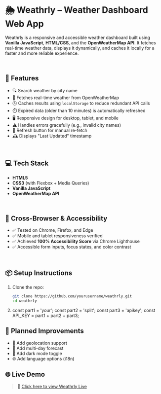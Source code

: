 # 🌦️ Weathrly – Weather Dashboard Web App

Weathrly is a responsive and accessible weather dashboard built using **Vanilla JavaScript**, **HTML/CSS**, and the **OpenWeatherMap API**. It fetches real-time weather data, displays it dynamically, and caches it locally for a faster and more reliable experience.

<br>

## 🔧 Features

- 🔍 Search weather by city name
- 📡 Fetches real-time weather from OpenWeatherMap
- 🕓 Caches results using `localStorage` to reduce redundant API calls
- ⏱️ Expired data (older than 10 minutes) is automatically refreshed
- 🖥️ Responsive design for desktop, tablet, and mobile
- ⚠️ Handles errors gracefully (e.g., invalid city names)
- 🔄 Refresh button for manual re-fetch
- 🕰 Displays "Last Updated" timestamp

<br>

## 💻 Tech Stack

- **HTML5**
- **CSS3** (with Flexbox + Media Queries)
- **Vanilla JavaScript**
- **OpenWeatherMap API**

<br>

## 🧪 Cross-Browser & Accessibility

- ✅ Tested on Chrome, Firefox, and Edge
- ✅ Mobile and tablet responsiveness verified
- ✅ Achieved **100% Accessibility Score** via Chrome Lighthouse
- ✅ Accessible form inputs, focus states, and color contrast

<br>

## 📦 Setup Instructions

1. Clone the repo:

   ```bash
   git clone https://github.com/yourusername/weathrly.git
   cd weathrly

2. const part1 = 'your';
const part2 = 'split';
const part3 = 'apikey';
const API_KEY = part1 + part2 + part3;



## 🚀 Planned Improvements

- 📍 Add geolocation support  
- 📆 Add multi-day forecast  
- 🌙 Add dark mode toggle  
- 🌐 Add language options (i18n)

## 🌐 Live Demo

> 🔗 [Click here to view Weathrly Live](https://infrabeam1927.github.io/weatherly/)


